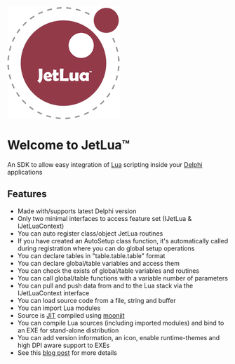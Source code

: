 ![](/images/logo256.png)
# Welcome to JetLua&trade;
An SDK to allow easy integration of [Lua](https://www.lua.org/) scripting inside your [Delphi](https://www.embarcadero.com/products/delphi) applications
## Features
* Made with/supports latest Delphi version
* Only two minimal interfaces to access feature set (IJetLua & IJetLuaContext)
* You can auto register class/object JetLua routines
* If you have created an AutoSetup class function, it's automatically called during registration where you can do global setup operations
* You can declare tables in "table.table.table" format
* You can declare global/table variables and access them
* You can check the exists of global/table variables and routines
* You can call global/table functions with a variable number of parameters
* You can pull and push data from and to the Lua stack via the IJetLuaContext interface
* You can load source code from a file, string and buffer
* You can import Lua modules
* Source is [JIT](https://en.wikipedia.org/wiki/Just-in-time_compilation) compiled using [moonjit](https://github.com/moonjit/moonjit)
* You can compile Lua sources (including imported modules) and bind to an EXE for stand-alone distribution
* You can add version information, an icon, enable runtime-themes and high DPI aware support to EXEs
* See this [blog post](https://tinybiggames.com/projects/project/4-jetlua/) for more details
